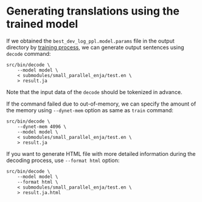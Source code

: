 Generating translations using the trained model
===============================================

If we obtained the `best_dev_log_ppl.model.params` file in the output directory
by [training process](https://github.com/odashi/nmtkit/tree/master/doc/training_ja.md),
we can generate output sentences using `decode` command:

    src/bin/decode \
        --model model \
        < submodules/small_parallel_enja/test.en \
        > result.ja

Note that the input data of the `decode` should be tokenized in advance.

If the command failed due to out-of-memory, we can specify the amount of the
memory using `--dynet-mem` option as same as `train` command:

    src/bin/decode \
        --dynet-mem 4096 \
        --model model \
        < submodules/small_parallel_enja/test.en \
        > result.ja

If you want to generate HTML file with more detailed information during the
decoding process, use `--format html` option:

    src/bin/decode \
        --model model \
        --format html \
        < submodules/small_parallel_enja/test.en \
        > result.ja.html

